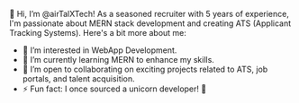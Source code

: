 👋 Hi, I’m @airTalXTech! As a seasoned recruiter with 5 years of experience, I'm passionate about MERN stack development and creating ATS (Applicant Tracking Systems). Here's a bit more about me:

- 👀 I’m interested in WebApp Development.
- 🌱 I’m currently learning MERN to enhance my skills.
- 💞️ I’m open to collaborating on exciting projects related to ATS, job portals, and talent acquisition.
- ⚡ Fun fact: I once sourced a unicorn developer! 🦄

<!---
airTalXTech/airTalXTech is a ✨ special ✨ repository because its `README.md` (this file) appears on your GitHub profile.
You can click the Preview link to take a look at your changes.
--->
